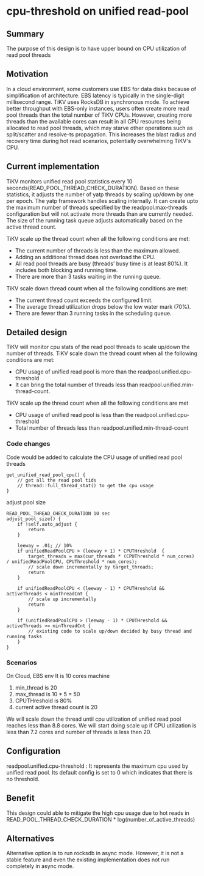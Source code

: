 # cpu-threshold on unified read-pool

## Summary
The purpose of this design is to have upper bound on CPU utilization of read pool threads

## Motivation
In a cloud environment, some customers use EBS for data disks because of simplification of architecture. EBS latency is typically in the single-digit millisecond range. TiKV uses RocksDB in synchronous mode. To achieve better throughput with EBS-only instances, users often create more read pool threads than the total number of TiKV CPUs. However, creating more threads than the available cores can result in all CPU resources being allocated to read pool threads, which may starve other operations such as split/scatter and resolve-ts propagation. This increases the blast radius and recovery time during hot read scenarios, potentially overwhelming TiKV's CPU.

## Current implementation
TiKV monitors unified read pool statistics every 10 seconds(READ_POOL_THREAD_CHECK_DURATION). Based on these statistics, it adjusts the number of yatp threads by scaling up/down by one per epoch. The yatp framework handles scaling internally. It can create upto the maximum number of threads specified by the readpool.max-threads configuration but will not activate more threads than are currently needed. The size of the running task queue adjusts automatically based on the active thread count.

TiKV scale up the thread count when all the following conditions are met:
- The current number of threads is less than the maximum allowed.
- Adding an additional thread does not overload the CPU.
- All read pool threads are busy (threads’ busy time is at least 80%). It includes both blocking and running time.
- There are more than 3 tasks waiting in the running queue.

TiKV scale down thread count when all the following conditions are met:
- The current thread count exceeds the configured limit.
- The average thread utilization drops below the low water mark (70%).
- There are fewer than 3 running tasks in the scheduling queue.

## Detailed design
TiKV will monitor cpu stats of the read pool threads to scale up/down the number of threads.
TiKV scale down the thread count when all the following conditions are met:
- CPU usage of unified read pool is more than the readpool.unified.cpu-threshold
- It can bring the total number of threads less than readpool.unified.min-thread-count. 

TiKV scale up the thread count when all the following conditions are met
- CPU usage of unified read pool is less than the readpool.unified.cpu-threshold
- Total number of threads less than readpool.unified.min-thread-count

### Code changes

Code would be added to calculate the CPU usage of unified read pool threads

```
get_unified_read_pool_cpu() {
    // get all the read pool tids
    // thread::full_thread_stat() to get the cpu usage
}
```

adjust pool size

```
READ_POOL_THREAD_CHECK_DURATION 10 sec
adjust_pool_size() {
    if !self.auto_adjust {
        return
    }

    leeway = .01; // 10%
    if unifiedReadPoolCPU > (leeway + 1) * CPUTHreshold  {
        target_threads = max(cur_threads * (CPUThreshold * num_cores) / unifiedReadPoolCPU, CPUThreshold * num_cores);
        // scale down incrementally by target_threads;
        return
    }

    if unifiedReadPoolCPU < (leeway - 1) * CPUTHreshold && activeThreads < minThreadCnt {
        // scale up incrementally
        return
    }

    if (unifiedReadPoolCPU > (leeway - 1) * CPUTHreshold && activeThreads >= minThreadCnt {
        // existing code to scale up/down decided by busy thread and running tasks
    }
}
```

### Scenarios
On Cloud, EBS env It is 10 cores machine
1. min_thread is 20
2. max_thread is 10 * 5 = 50
3. CPUTHreshold is 80%
4. current active thread count is 20

We will scale down the thread until cpu utilization of unified read pool reaches less than 8.8 cores. We will start doing scale up if CPU utilization is less than 7.2 cores and number of threads is less then 20.

## Configuration
readpool.unified.cpu-threshold : It represents the maximum cpu used by unified read pool. Its default config is set to 0 which indicates that there is no threshold.

## Benefit
This design could able to mitigate the high cpu usage due to hot reads in READ_POOL_THREAD_CHECK_DURATION * log(number_of_active_threads) 

## Alternatives

Alternative option is to run rocksdb in async mode. However, it is not a stable feature and even the existing implementation does not run completely in async mode.

